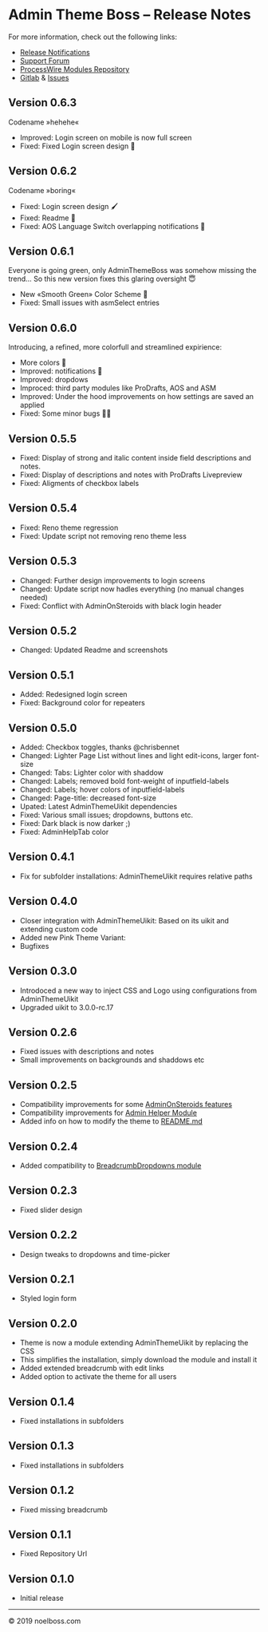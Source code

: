# Admin Theme Boss – Release Notes

For more information, check out the following links:

* [Release Notifications](http://releases.noelboss.com/adminthemeboss/)
* [Support Forum](https://processwire.com/talk/topic/19574-admin-theme-boss-–-based-on-uikit-3/)
* [ProcessWire Modules Repository](http://modules.processwire.com/modules/admin-theme-uikit/)
* [Gitlab](https://github.com/noelboss/AdminThemeBoss) & [Issues](https://github.com/noelboss/AdminThemeBoss/issues)



## Version 0.6.3

Codename »hehehe«

* Improved: Login screen on mobile is now full screen
* Fixed: Fixed Login screen design 🤯


## Version 0.6.2

Codename »boring«

* Fixed: Login screen design 🖌
* Fixed: Readme 📄
* Fixed: AOS Language Switch overlapping notifications 💬


## Version 0.6.1

Everyone is going green, only AdminThemeBoss was somehow missing the trend… So this new version fixes this glaring oversight 😇

* New «Smooth Green» Color Scheme 💚
* Fixed: Small issues with asmSelect entries


## Version 0.6.0

Introducing, a refined, more colorfull and streamlined expirience:

* More colors 🎉
* Improved: notifications 📢
* Improved: dropdows
* Improced: third party modules like ProDrafts, AOS and ASM
* Improved: Under the hood improvements on how settings are saved an applied
* Fixed: Some minor bugs 🧨🦟


## Version 0.5.5

* Fixed: Display of strong and italic content inside field descriptions and notes.
* Fixed: Display of descriptions and notes with ProDrafts Livepreview
* Fixed: Aligments of checkbox labels


## Version 0.5.4

* Fixed: Reno theme regression
* Fixed: Update script not removing reno theme less


## Version 0.5.3

* Changed: Further design improvements to login screens
* Changed: Update script now hadles everything (no manual changes needed)
* Fixed: Conflict with AdminOnSteroids with black login header


## Version 0.5.2

* Changed: Updated Readme and screenshots


## Version 0.5.1

* Added: Redesigned login screen
* Fixed: Background color for repeaters


## Version 0.5.0

* Added: Checkbox toggles, thanks @chrisbennet
* Changed: Lighter Page List without lines and light edit-icons, larger font-size
* Changed: Tabs: Lighter color with shaddow
* Changed: Labels; removed bold font-weight of inputfield-labels
* Changed: Labels; hover colors of inputfield-labels
* Changed: Page-title: decreased font-size
* Upated: Latest AdminThemeUikit dependencies
* Fixed: Various small issues; dropdowns, buttons etc.
* Fixed: Dark black is now darker ;)
* Fixed: AdminHelpTab color


## Version 0.4.1

* Fix for subfolder installations: AdminThemeUikit requires relative paths


## Version 0.4.0

* Closer integration with AdminThemeUikit: Based on its uikit and extending custom code
* Added new Pink Theme Variant:
* Bugfixes


## Version 0.3.0

* Introdoced a new way to inject CSS and Logo using configurations from AdminThemeUikit
* Upgraded uikit to 3.0.0-rc.17


## Version 0.2.6

* Fixed issues with descriptions and notes
* Small improvements on backgrounds and shaddows etc


## Version 0.2.5

* Compatibility improvements for some [AdminOnSteroids features](https://modules.processwire.com/modules/admin-on-steroids/)
* Compatibility improvements for [Admin Helper Module](https://modules.processwire.com/modules/admin-help/)
* Added info on how to modify the theme to [README.md](README.md)


## Version 0.2.4

* Added compatibility to [BreadcrumbDropdowns module](https://modules.processwire.com/modules/breadcrumb-dropdowns/)


## Version 0.2.3

* Fixed slider design


## Version 0.2.2

* Design tweaks to dropdowns and time-picker


## Version 0.2.1

* Styled login form


## Version 0.2.0

* Theme is now a module extending AdminThemeUikit by replacing the CSS
* This simplifies the installation, simply download the module and install it
* Added extended breadcrumb with edit links
* Added option to activate the theme for all users


## Version 0.1.4

* Fixed installations in subfolders


## Version 0.1.3

* Fixed installations in subfolders


## Version 0.1.2

* Fixed missing breadcrumb


## Version 0.1.1

* Fixed Repository Url


## Version 0.1.0

* Initial release


---

© 2019 noelboss.com